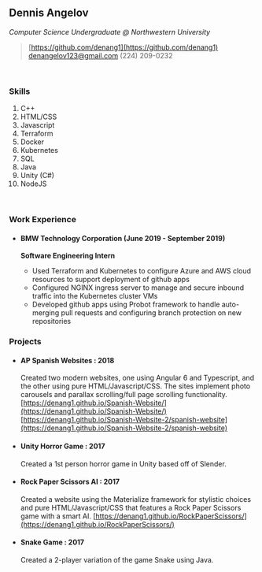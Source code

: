 ## Dennis Angelov
*Computer Science Undergraduate @ Northwestern University*

> [https://github.com/denang1](https://github.com/denang1)
> denangelov123@gmail.com
> (224) 209-0232

<br>

### Skills

1. C++
2. HTML/CSS
3. Javascript
4. Terraform
6. Docker
7. Kubernetes
8. SQL
9. Java
10. Unity (C#)
11. NodeJS

<br>

### Work Experience

* #### BMW Technology Corporation (June 2019 - September 2019)
    **Software Engineering Intern**

    * Used Terraform and Kubernetes to configure Azure and AWS cloud resources to support deployment of github apps
    * Configured NGINX ingress server to manage and secure inbound traffic into the Kubernetes cluster VMs
    * Developed github apps using Probot framework to handle auto-merging pull requests and configuring branch protection      on new repositories

### Projects

* #### **AP Spanish Websites** : **2018**

  Created two modern websites, one using Angular 6 and Typescript, and the other using pure HTML/Javascript/CSS. The sites implement photo carousels and parallax scrolling/full page scrolling functionality.
  [https://denang1.github.io/Spanish-Website/](https://denang1.github.io/Spanish-Website/)
  [https://denang1.github.io/Spanish-Website-2/spanish-website](https://denang1.github.io/Spanish-Website-2/spanish-website)

* #### Unity Horror Game : **2017**

  Created a 1st person horror game in Unity based off of Slender.

* #### Rock Paper Scissors AI : **2017**

  Created a website using the Materialize framework for stylistic choices and pure HTML/Javascript/CSS that features a Rock Paper Scissors game with a smart AI.
  [https://denang1.github.io/RockPaperScissors/](https://denang1.github.io/RockPaperScissors/)

* #### Snake Game : **2017**

  Created a 2-player variation of the game Snake using Java.

<br>
